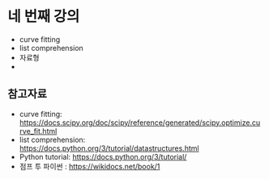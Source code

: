 # 네 번째 강의 

* curve fitting
* list comprehension
* 자료형 
* 


## 참고자료
* curve fitting: https://docs.scipy.org/doc/scipy/reference/generated/scipy.optimize.curve_fit.html
* list comprehension: https://docs.python.org/3/tutorial/datastructures.html
* Python tutorial: https://docs.python.org/3/tutorial/
* 점프 투 파이썬 : https://wikidocs.net/book/1
